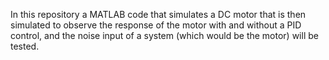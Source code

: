 In this repository a MATLAB code that simulates a DC motor that is then simulated to observe the response of the motor with and without a PID control, and the noise input of a system (which would be the motor) will be tested.
